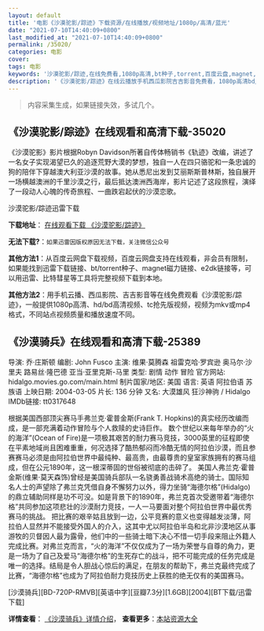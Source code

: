 ```yaml
---
layout: default
title: '电影《沙漠驼影/踪迹》下载资源/在线播放/视频地址/1080p/高清/蓝光'
date: "2021-07-10T14:40:09+0800"
last_modified_at: "2021-07-10T14:40:09+0800"
permalink: /35020/
categories: 电影
cover:
tags: 电影
keywords: '沙漠驼影/踪迹,在线免费看,1080p高清,bt种子,torrent,百度云盘,magnet,磁力链,迅雷下载资源'
description: '《沙漠驼影/踪迹》在线云播放手机西瓜影院吉吉影音免费看，1080p高清bd/hd未删减完整版和tc抢先枪版，mkv/mp4格式，附带bt/torrent种子、magnet/磁力链、百度云盘、网盘资源迅雷下载链接'
---
```


>内容采集生成，如果链接失效，多试几个。


## 《沙漠驼影/踪迹》在线观看和高清下载-35020

《沙漠驼影》影片根据Robyn Davidson所著自传体畅销书《轨迹》改编，讲述了一名女子实现渴望已久的追逐荒野大漠的梦想，独自一人在四只骆驼和一条忠诚的狗的陪伴下穿越澳大利亚沙漠的故事。她从悉尼出发到艾丽斯斯普林斯，独自展开一场横越澳洲的千里沙漠之行，最后抵达澳洲西海岸，影片记述了这段旅程，演绎了一段动人心魄的传奇旅程、一曲跌宕起伏的沙漠恋歌。<!---剧情end--->


沙漠驼影/踪迹迅雷下载

**下载地址**： [在线观看下载 《沙漠驼影/踪迹》](https://www.993dy.com//vod-detail-id-13931.html) 


**无法下载?**：`如果迅雷因版权原因无法下载，关注微信公众号 `

**其他方法1**：从百度云网盘下载视频，百度云网盘支持在线观看，非会员有限制，如果能找到迅雷下载链接、bt/torrent种子、magnet磁力链接、e2dk链接等，可以用迅雷、比特彗星等工具将完整视频下载到本地。

**其他方法2**：用手机云播、西瓜影院、吉吉影音等在线免费观看《沙漠驼影/踪迹》，一般提供1080p高清、hd/bd高清视频、tc抢先版视频，视频为mkv或mp4格式，不同站点视频质量和播放速度不同。


## 《沙漠骑兵》在线观看和高清下载-25389

导演: 乔·庄斯顿 编剧: John Fusco 主演: 维果·莫腾森 祖雷克哈·罗宾逊 奥马尔·沙里夫 路易丝·隆巴德 亚当·亚里克斯-马里 类型: 剧情 动作 冒险 官方网站: hidalgo.movies.go.com/main.html 制片国家/地区: 美国 语言: 英语 阿拉伯语 苏族语 上映日期: 2004-03-05 片长: 136 分钟 又名: 大漠雄风 狂沙神驹 / Hidalgo IMDb链接: tt0317648

根据美国西部顶尖赛马手弗兰克·霍普金斯(Frank T. Hopkins)的真实经历改编而成，是一部充满着动作冒险与个人救赎的史诗巨作。 数个世纪以来每年举办的“火的海洋”(Ocean of Fire)是一项极其艰苦的耐力赛马竞技，3000英里的征程即使在平素地域尚且困难重重，何况选择了酷热郁闷而冷酷无情的阿拉伯沙漠，而且参赛赛马必须是由阿拉伯世界中最纯种、最高贵，由最尊贵的皇室家族拥有的赛马组成，但在公元1890年，这一根深蒂固的世俗被彻底的击碎了。 美国人弗兰克·霍普金斯(维果·莫天森饰)曾经是美国骑兵部队一名骁勇善战骑术高绝的骑士。国际知名人士的声望除了弗兰克凭借自身不懈努力以外，得力坐骑“海德尔格”(Hidalgo)的鼎立辅助同样是功不可没。如是背景下的1890年，弗兰克首次受邀带着“海德尔格”共同参加这项悲壮的沙漠耐力竞技，一人一马要面对整个阿拉伯世界中最优秀赛马的挑战。 把比赛的艰辛姑且放到一边，公平竞赛的意义也变得越发淡薄，阿拉伯人显然并不能接受外国人的介入，这其中尤以阿拉伯半岛和北非沙漠地区从事游牧的贝督因人最为露骨，他们中的一些骑士暗下决心不惜一切手段来阻止外籍人完成比赛。对弗兰克而言，“火的海洋”不仅仅成为了一场为荣誉与自尊的角力，更是一场为了自己及爱马“海德尔格”的生死存亡的战斗，把不可能完成的任务完成是唯一的选择。结局是令人胆战心惊后的满足，在朋友的帮助下，弗兰克最终完成了比赛，“海德尔格”也成为了阿拉伯耐力竞技历史上获胜的绝无仅有的美国赛马。


[沙漠骑兵][BD-720P-RMVB][英语中字][豆瓣7.3分][1.6GB][2004][BT下载/迅雷下载]

**详情查看**： [《沙漠骑兵》详情介绍](/movie/25389/)， **查看更多**：[本站资源大全](/movie/t/all/)

